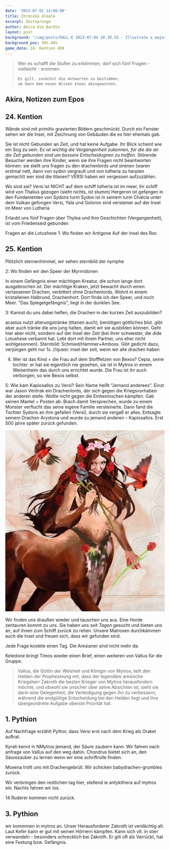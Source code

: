 ```yaml
---
date: '2023-07-01 14:00:00'
title: Chroniká álmata
excerpt: Zeitsprünge
author: Akira die Bardin
layout: post
background: "/img/posts/DALL·E 2023-07-04 20.39.53 - Illustrate a majestic city of brilliant white limestone emerging from the rocky waters of the Cerulean Gulf. The city should have towering spires and.png"
background_pos: 50% 44%
game_date: 24. Kention 499
---
```


<div class="rhyme">
  <blockquote>
    Wer es schafft die Stufen zu erklimmen,
    darf sich fünf Fragen - vielleicht - ersinnen.

    Es gilt, zunächst die Antworten zu bestimmen,
    um dann dem neuen Wissen etwas abzugewinnen.
  </blockquote>
</div>

## Akira, Notizen zum Epos

## 24. Kention

Wände sind mit primitiv gravierten Bildern geschmückt. Durch ein Fenster sehen wir die Insel, mit Zeichnung von Gebäuden die es hier ehemals gab.

Sie ist nicht Gebunden an Zeit, und hat keine Aufgabe. Ihr Blick scheint wie ein Sog zu sein.
_Es ist wichtig die Vergangenheit zukennen, für die die an die Zeit gebunden sind um bessere Entscheidugnen zu treffen_.
Störende Besucher werden ihre Kinder, wenn sie ihre Fragen nicht beantworten können.
sie stellt uns fragen zu den drachenlords und sirenen (waren erstmal nett, dann von sydon vergrault und von lutheria zu harpien gemacht)
wer sind die titanen?
  VERSI haben wir vergessen aufzuzählen.

Wo sind sie?
  Versi ist NICHT auf dem schiff
  lutheria ist im meer, ihr schiff wird von Thalius gezogen (sieht nichts, ist stumm)
  Hergeron ist gefangen in den Fundamenten von Sydons turm
  Sydon ist in seinem turm
  Chalcia unter dem Vulkan gefongen
  Versi, Yala und Goloron sind versteiner auf der Insel im Meer von Lutheria

Erlaubt uns fünf Fragen über Thylea und ihre Geschichten (Vergangenheit), ist vom Friedenseid gebunden

Fragen an die Lotushexe
1: Wo finden wir Antigone
  Auf der Insel des Roc

## 25. Kention

Plötzlich sternenhimmel, wir sehen sternbild der nymphe
  
2: Wo finden wir den Speer der Myrmidonen

In einem Gefängnis einer mächtigen Kreatur, die schon lange dort ausgebrochen ist. Der mächtige Kraken, jetzt bewacht durch einen verlassenen Drachen, verbittert ohne Drachenlords. Wohnt in einem kristallenen Halbrund, Drachenhort. Dort finde ich den Speer, und noch Meer. "Das Spiegelgefängnis", liegt in der dunklen See.

3: Kannst du uns dabei helfen, die Drachen in der kurzen Zeit auszubilden?

acastus nutzt alterungstränke (titanen auch), benötigen göttliches blut. 
gibt aber auch tränke die uns jung halten, damit wir sie ausbilden können. Geht hier aber nicht, sondern auf der Insel der Zeit (bei ihrer schwester, die dide Lotushexe verbannt hat. Lebt dort mit ihrem Partner, uns eher nicht wohlgesonnen). Sternbild: Schmied/Hammer+Amboss. Gibt gedicht dazu, verjüngen geht nur 1x.
//quest: insel der zeit, wenn wir alle drachen haben

4. Wer ist das Kind + die Frau auf dem Stofffetzen von Bexos?
Cepia, seine tochter. er hat sie eigentlich nie gesehen, sie ist in Mytros in einem Weisenheim das durch uns errichtet wurde.
Die Frau ist ihr auch verborgen, so wie Bexos selbst.

5: Wie kam Kapiosallos zu Versi?
Sein Name heißt "Jemand anderees". Einst war Jason Ventrak ein Drachenlords, der sich gegen die Kriegsvorhaben der anderen stelle. Wollte nicht gegen die Einheimischen kämpfen. Gab seinen Mantel + Posten ab. Brach damit Versprechen, wurde zu einem Monster verflucht das seine eigene Familie versteinerte. Dann fand die Tochter Sydons an ihm gefallen (Versi), durch sie vergaß er alles. Entsagte seinem Drachen Arystona und wurde zu jemand anderen - Kapiosallos. Erst 500 jahre später zurück gefunden. 


![Nessa.png](/img/posts/Nessa.png)

Wir finden uns draußen wieder und tauschen uns aus. Eine Horde zentauren kommt zu uns. Sie haben uns _seit Tagen_ gesucht und bieten uns an, auf ihnen zum Schiff zurück zu reiten. Unsere Matrosen durchkämmen auch die Insel und freuen sich, dass wir gefunden sind.

Jede Frage kostete einen Tag.
Die Aresianer sind nicht mehr da.

Keledone bringt Timos wieder einen Brief, einen weiteren von Vallus für die Gruppe.

> Vallus, die Göttin der Weisheit und Königin von Mytros, teilt den Helden der Prophezeiung mit, dass der legendäre aresische Kriegsherr Zakroth die besten Krieger von Mytros herausfordern möchte, und obwohl sie unsicher über seine Absichten ist, sieht sie darin eine Gelegenheit, die Verteidigung gegen ihn zu verbessern, während die endgültige Entscheidung bei den Helden liegt und ihre übergeordnete Aufgabe oberste Priorität hat.

## 1. Pythion

Auf Nachfrage erzählt Pythor, dass Versi erst nach dem Krieg als Orakel auftrat. 

Kyrah kennt in NMytros jemand, der Säure zaubern kann. Wir fahren nach anfrage von Vallus auf den weg dahin.
Chondrus bietet sich an, den Säurezauber zu lernen wenn wir eine schriftrolle finden.

Moxena trollt uns mit Drachengebrüll. Wir schicken babydrachen-grumbles zurück.

Wir verbringen den restlichen tag hier, stellend ie antykithera auf mytros ein. Nachts fahren wir los.

14 Ruderer kommen nicht zurück.

## 3. Pythion

wir kommmen in mytros an.
Unser Herausforderer Zakroth ist verdächtig alt. Laut Kefer kann er gut mit seinen Hörnern kämpfen. Kann sich vlt. in stier verwandeln - besonders schrecklich bei Zakroth. Er gilt oft als Verrückt, hat eine Festung bzw. Gefängnis.
